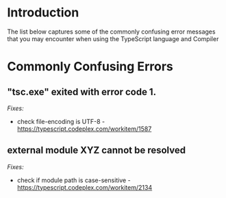 # Introduction

The list below captures some of the commonly confusing error messages that you may encounter when using the TypeScript language and Compiler

# Commonly Confusing Errors
## "tsc.exe" exited with error code 1.

*Fixes:*
* check file-encoding is UTF-8 - https://typescript.codeplex.com/workitem/1587

## external module XYZ cannot be resolved

*Fixes:*
* check if module path is case-sensitive - https://typescript.codeplex.com/workitem/2134
